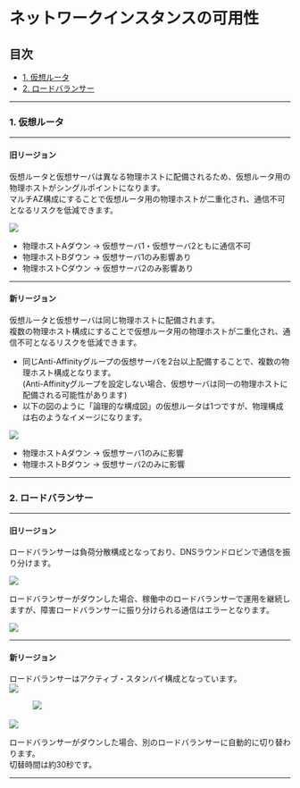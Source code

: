 # ネットワークインスタンスの可用性  

## 目次  

<!-- TOC depthFrom:3 depthTo:3 withLinks:1 updateOnSave:1 orderedList:0 -->

- [1. 仮想ルータ](#1-仮想ルータ)
- [2. ロードバランサー](#2-ロードバランサー)

<!-- /TOC -->


---

### 1. 仮想ルータ


---

#### 旧リージョン

仮想ルータと仮想サーバは異なる物理ホストに配備されるため、仮想ルータ用の物理ホストがシングルポイントになります。  
マルチAZ構成にすることで仮想ルータ用の物理ホストが二重化され、通信不可となるリスクを低減できます。  

![](./images/vrouter_gen1.png)  

- 物理ホストAダウン → 仮想サーバ1・仮想サーバ2ともに通信不可  
- 物理ホストBダウン → 仮想サーバ1のみ影響あり  
- 物理ホストCダウン → 仮想サーバ2のみ影響あり  


---

#### 新リージョン

仮想ルータと仮想サーバは同じ物理ホストに配備されます。  
複数の物理ホスト構成にすることで仮想ルータ用の物理ホストが二重化され、通信不可となるリスクを低減できます。  

- 同じAnti-Affinityグループの仮想サーバを2台以上配備することで、複数の物理ホスト構成となります。  
  (Anti-Affinityグループを設定しない場合、仮想サーバは同一の物理ホストに配備される可能性があります)  
- 以下の図のように「論理的な構成図」の仮想ルータは1つですが、物理構成は右のようなイメージになります。  

![](./images/vrouter_gen2.png)


- 物理ホストAダウン → 仮想サーバ1のみに影響
- 物理ホストBダウン → 仮想サーバ2のみに影響


---

### 2. ロードバランサー


---

#### 旧リージョン

ロードバランサーは負荷分散構成となっており、DNSラウンドロビンで通信を振り分けます。  

![](./images/lbaas_gen1_1.png)


ロードバランサーがダウンした場合、稼働中のロードバランサーで運用を継続しますが、障害ロードバランサーに振り分けられる通信はエラーとなります。  

![](./images/lbaas_gen1_2.png)



---

#### 新リージョン

ロードバランサーはアクティブ・スタンバイ構成となっています。  
![](./images/lbaas_gen2_1.png)

　　　![](./images/arrow.png)

![](./images/lbaas_gen2_2.png)

ロードバランサーがダウンした場合、別のロードバランサーに自動的に切り替わります。  
切替時間は約30秒です。  


---

